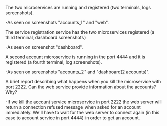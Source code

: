 The two microservices are running and registered (two terminals, logs screenshots).

 -As seen on screenshots "accounts_1" and "web".
 
The service registration service has the two microservices registered (a third terminal, dashboard screenshots)

 -As seen on screenshot "dashboard".
 
A second account microservice is running in the port 4444 and it is registered (a fourth terminal, log screenshots).

 -As seen on screenshots "accounts_2" and "dashboard(2 accounts)".
 
A brief report describing what happens when you kill the microservice with port 2222. Can the web service provide information about the accounts? Why?
 
 -If we kill the account service microservice in port 2222 the web server will return a connection refused message when asked for an account immediately.
  We'll have to wait for the web server to connect again (in this case to account service in port 4444) in order to get an account.
